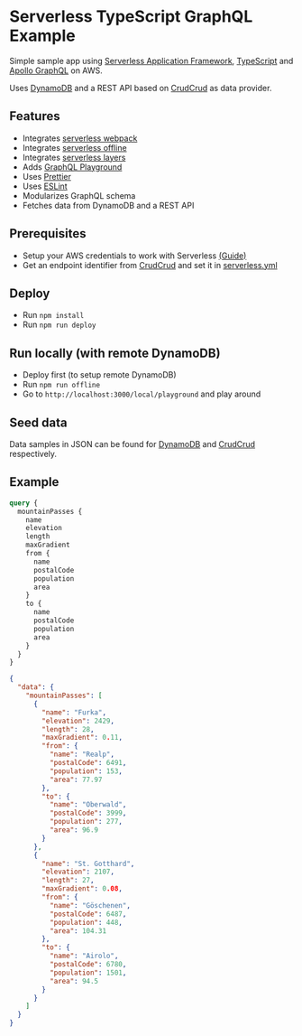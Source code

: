# Serverless TypeScript GraphQL Example

Simple sample app using [Serverless Application Framework](https://www.serverless.com/), [TypeScript](https://www.typescriptlang.org/) and [Apollo GraphQL](https://www.apollographql.com/) on AWS.

Uses [DynamoDB](https://aws.amazon.com/dynamodb/) and a REST API based on [CrudCrud](https://crudcrud.com/) as data provider.

## Features

- Integrates [serverless webpack](https://github.com/serverless-heaven/serverless-webpack)
- Integrates [serverless offline](https://github.com/dherault/serverless-offline)
- Integrates [serverless layers](https://github.com/agutoli/serverless-layers)
- Adds [GraphQL Playground](https://github.com/prisma-labs/graphql-playground)
- Uses [Prettier](https://github.com/prettier/prettier)
- Uses [ESLint](https://github.com/eslint/eslint)
- Modularizes GraphQL schema
- Fetches data from DynamoDB and a REST API

## Prerequisites

- Setup your AWS credentials to work with Serverless [(Guide)](https://www.serverless.com/framework/docs/providers/aws/guide/credentials/)
- Get an endpoint identifier from [CrudCrud](https://crudcrud.com/) and set it in [serverless.yml](./serverless.yml)

## Deploy

- Run `npm install`
- Run `npm run deploy`

## Run locally (with remote DynamoDB)

- Deploy first (to setup remote DynamoDB)
- Run `npm run offline`
- Go to `http://localhost:3000/local/playground` and play around

## Seed data
 
Data samples in JSON can be found for [DynamoDB](./data/municipalties.json) and [CrudCrud](./data/mountain-passes.json) respectively.

## Example 

```graphql
query {
  mountainPasses {
    name
    elevation
    length
    maxGradient
    from {
      name
      postalCode
      population
      area
    }
    to {
      name
      postalCode
      population
      area
    }
  }
}
```
```json
{
  "data": {
    "mountainPasses": [
      {
        "name": "Furka",
        "elevation": 2429,
        "length": 28,
        "maxGradient": 0.11,
        "from": {
          "name": "Realp",
          "postalCode": 6491,
          "population": 153,
          "area": 77.97
        },
        "to": {
          "name": "Oberwald",
          "postalCode": 3999,
          "population": 277,
          "area": 96.9
        }
      },
      {
        "name": "St. Gotthard",
        "elevation": 2107,
        "length": 27,
        "maxGradient": 0.08,
        "from": {
          "name": "Göschenen",
          "postalCode": 6487,
          "population": 448,
          "area": 104.31
        },
        "to": {
          "name": "Airolo",
          "postalCode": 6780,
          "population": 1501,
          "area": 94.5
        }
      }
    ]
  }
}

